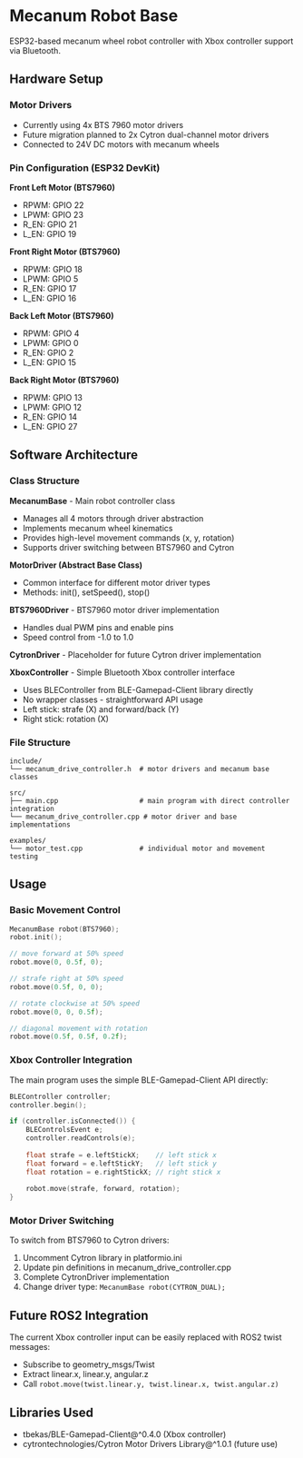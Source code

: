 # Mecanum Robot Base

ESP32-based mecanum wheel robot controller with Xbox controller support via Bluetooth.

## Hardware Setup

### Motor Drivers
- Currently using 4x BTS 7960 motor drivers
- Future migration planned to 2x Cytron dual-channel motor drivers
- Connected to 24V DC motors with mecanum wheels

### Pin Configuration (ESP32 DevKit)

**Front Left Motor (BTS7960)**
- RPWM: GPIO 22
- LPWM: GPIO 23  
- R_EN: GPIO 21
- L_EN: GPIO 19

**Front Right Motor (BTS7960)**
- RPWM: GPIO 18
- LPWM: GPIO 5
- R_EN: GPIO 17
- L_EN: GPIO 16

**Back Left Motor (BTS7960)**
- RPWM: GPIO 4
- LPWM: GPIO 0
- R_EN: GPIO 2
- L_EN: GPIO 15

**Back Right Motor (BTS7960)**
- RPWM: GPIO 13
- LPWM: GPIO 12
- R_EN: GPIO 14
- L_EN: GPIO 27

## Software Architecture

### Class Structure

**MecanumBase** - Main robot controller class
- Manages all 4 motors through driver abstraction
- Implements mecanum wheel kinematics
- Provides high-level movement commands (x, y, rotation)
- Supports driver switching between BTS7960 and Cytron

**MotorDriver (Abstract Base Class)**
- Common interface for different motor driver types
- Methods: init(), setSpeed(), stop()

**BTS7960Driver** - BTS7960 motor driver implementation
- Handles dual PWM pins and enable pins
- Speed control from -1.0 to 1.0

**CytronDriver** - Placeholder for future Cytron driver implementation

**XboxController** - Simple Bluetooth Xbox controller interface
- Uses BLEController from BLE-Gamepad-Client library directly
- No wrapper classes - straightforward API usage
- Left stick: strafe (X) and forward/back (Y)
- Right stick: rotation (X)

### File Structure

```
include/
└── mecanum_drive_controller.h  # motor drivers and mecanum base classes

src/
├── main.cpp                    # main program with direct controller integration
└── mecanum_drive_controller.cpp # motor driver and base implementations

examples/
└── motor_test.cpp              # individual motor and movement testing
```

## Usage

### Basic Movement Control
```cpp
MecanumBase robot(BTS7960);
robot.init();

// move forward at 50% speed
robot.move(0, 0.5f, 0);

// strafe right at 50% speed  
robot.move(0.5f, 0, 0);

// rotate clockwise at 50% speed
robot.move(0, 0, 0.5f);

// diagonal movement with rotation
robot.move(0.5f, 0.5f, 0.2f);
```

### Xbox Controller Integration
The main program uses the simple BLE-Gamepad-Client API directly:
```cpp
BLEController controller;
controller.begin();

if (controller.isConnected()) {
    BLEControlsEvent e;
    controller.readControls(e);
    
    float strafe = e.leftStickX;    // left stick x
    float forward = e.leftStickY;   // left stick y  
    float rotation = e.rightStickX; // right stick x
    
    robot.move(strafe, forward, rotation);
}
```

### Motor Driver Switching
To switch from BTS7960 to Cytron drivers:
1. Uncomment Cytron library in platformio.ini
2. Update pin definitions in mecanum_drive_controller.cpp
3. Complete CytronDriver implementation
4. Change driver type: `MecanumBase robot(CYTRON_DUAL);`

## Future ROS2 Integration
The current Xbox controller input can be easily replaced with ROS2 twist messages:
- Subscribe to geometry_msgs/Twist
- Extract linear.x, linear.y, angular.z
- Call `robot.move(twist.linear.y, twist.linear.x, twist.angular.z)`

## Libraries Used
- tbekas/BLE-Gamepad-Client@^0.4.0 (Xbox controller)
- cytrontechnologies/Cytron Motor Drivers Library@^1.0.1 (future use)